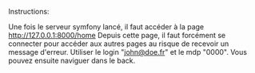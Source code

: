 Instructions:

Une fois le serveur symfony lancé, il faut accéder à la page http://127.0.0.1:8000/home
Depuis cette page, il faut forcément se connecter pour accéder aux autres pages au risque de recevoir un message d'erreur.
Utiliser le login "john@doe.fr" et le mdp "0000". Vous pouvez ensuite naviguer dans le back.
